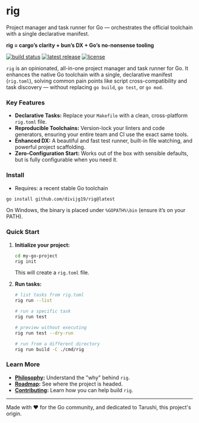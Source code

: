 # rig

Project manager and task runner for Go — orchestrates the official toolchain with a single declarative manifest.

**rig = cargo’s clarity + bun’s DX + Go’s no-nonsense tooling**

[![build status](https://img.shields.io/github/actions/workflow/status/divijg19/rig/build.yml?branch=main)](https://github.com/divijg19/rig/actions)
[![latest release](https://img.shields.io/github/v/release/divijg19/rig)](https://github.com/divijg19/rig/releases)
[![license](https://img.shields.io/github/license/divijg19/rig)](./LICENSE)

`rig` is an opinionated, all-in-one project manager and task runner for Go. It enhances the native Go toolchain with a single, declarative manifest (`rig.toml`), solving common pain points like script cross-compatibility and task discovery — without replacing `go build`, `go test`, or `go mod`.

### Key Features

*   **Declarative Tasks:** Replace your `Makefile` with a clean, cross-platform `rig.toml` file.
*   **Reproducible Toolchains:** Version-lock your linters and code generators, ensuring your entire team and CI use the exact same tools.
*   **Enhanced DX:** A beautiful and fast test runner, built-in file watching, and powerful project scaffolding.
*   **Zero-Configuration Start:** Works out of the box with sensible defaults, but is fully configurable when you need it.

### Install

- Requires: a recent stable Go toolchain

```bash
go install github.com/divijg19/rig@latest
```

On Windows, the binary is placed under `%GOPATH%\bin` (ensure it’s on your PATH).

### Quick Start

1.  **Initialize your project:**
    ```bash
    cd my-go-project
    rig init
    ```
    This will create a `rig.toml` file.

2.  **Run tasks:**
    ```bash
    # list tasks from rig.toml
    rig run --list

    # run a specific task
    rig run test

    # preview without executing
    rig run test --dry-run

    # run from a different directory
    rig run build -C ./cmd/rig
    ```

### Learn More

*   **[Philosophy](./PHILOSOPHY.md):** Understand the "why" behind `rig`.
*   **[Roadmap](./ROADMAP.md):** See where the project is headed.
*   **[Contributing](./CONTRIBUTING.md):** Learn how you can help build `rig`.

---

Made with ❤️ for the Go community, and dedicated to Tarushi, this project's origin.

